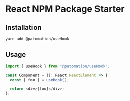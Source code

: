 # React NPM Package Starter

## Installation

```
yarn add @patomation/useHook
```

## Usage

```javascript
import { useHook } from "@patomation/useHook";

const Component = (): React.ReactElement => {
  const { foo } = useHook();

  return <div>{foo}</div>;
};
```
